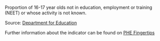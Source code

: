 Proportion of 16-17 year olds not in education, employment or training (NEET) or whose activity is not known.

Source: <a href="https://www.gov.uk/government/publications/neet-and-participation-local-authority-figures" target="_blank">Department for Education</a>

Further information about the indicator can be found on <a href="https://fingertips.phe.org.uk/search/93203" target="_blank">PHE Fingertips</a>